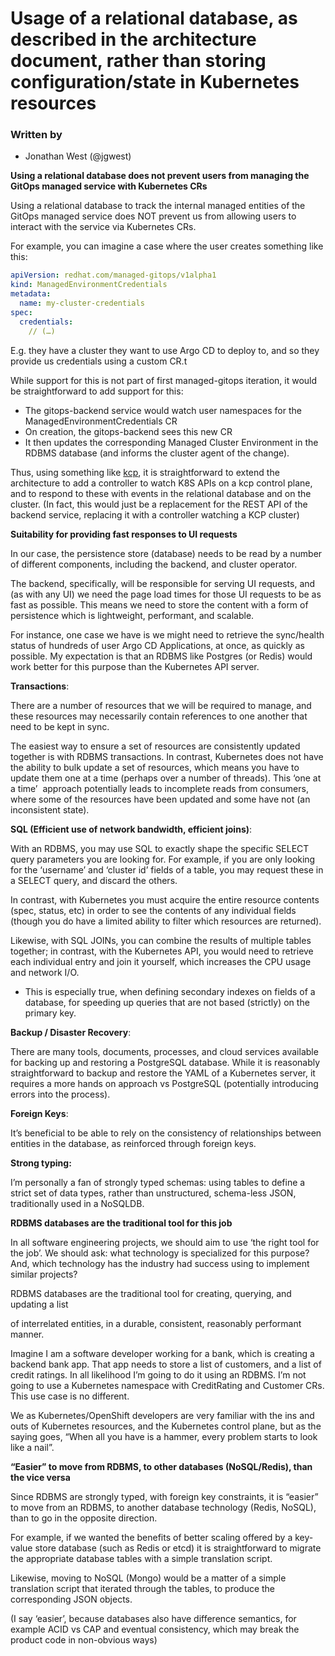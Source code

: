 # Usage of a relational database, as described in the architecture document, rather than storing configuration/state in Kubernetes resources

### Written by
- Jonathan West (@jgwest)


**Using a relational database does not prevent users from managing the GitOps managed service with Kubernetes CRs**

Using a relational database to track the internal managed entities of the GitOps managed service does NOT prevent us from allowing users to interact with the service via Kubernetes CRs.

For example, you can imagine a case where the user creates something like this:

```yaml
apiVersion: redhat.com/managed-gitops/v1alpha1
kind: ManagedEnvironmentCredentials
metadata:
  name: my-cluster-credentials
spec:
  credentials:
    // (…)
```


E.g. they have a cluster they want to use Argo CD to deploy to, and so they provide us credentials using a custom CR.t

While support for this is not part of first managed-gitops iteration, it would be straightforward to add support for this:

- The gitops-backend service would watch user namespaces for the ManagedEnvironmentCredentials CR
- On creation, the gitops-backend sees this new CR
- It then updates the corresponding Managed Cluster Environment in the RDBMS database (and informs the cluster agent of the change).

Thus, using something like [kcp](https://github.com/kcp-dev/kcp), it is straightforward to extend the architecture to add a controller to watch K8S APIs on a kcp control plane, and to respond to these with events in the relational database and on the cluster. (In fact, this would just be a replacement for the REST API of the backend service, replacing it with a controller watching a KCP cluster)



**Suitability for providing fast responses to UI requests**

In our case, the persistence store (database) needs to be read by a number of different components, including the backend, and cluster operator. 

The backend, specifically, will be responsible for serving UI requests, and (as with any UI) we need the page load times for those UI requests to be as fast as possible. This means we need to store the content with a form of persistence which is lightweight, performant, and scalable. 

For instance, one case we have is we might need to retrieve the sync/health status of hundreds of user Argo CD Applications, at once, as quickly as possible. My expectation is that an RDBMS like Postgres (or Redis) would work better for this purpose than the Kubernetes API server. 

**Transactions**:

There are a number of resources that we will be required to manage, and these resources may necessarily contain references to one another that need to be kept in sync. 

The easiest way to ensure a set of resources are consistently updated together is with RDBMS transactions. In contrast, Kubernetes does not have the ability to bulk update a set of resources, which means you have to update them one at a time (perhaps over a number of threads). This ‘one at a time’  approach potentially leads to incomplete reads from consumers, where some of the resources have been updated and some have not (an inconsistent state).

**SQL (Efficient use of network bandwidth, efficient joins)**:

With an RDBMS, you may use SQL to exactly shape the specific SELECT query parameters you are looking for. For example, if you are only looking for the ‘username’ and ‘cluster id’ fields of a table, you may request these in a SELECT query, and discard the others.

In contrast, with Kubernetes you must acquire the entire resource contents (spec, status, etc) in order to see the contents of any individual fields (though you do have a limited ability to filter which resources are returned).

Likewise, with SQL JOINs, you can combine the results of multiple tables together; in contrast, with the Kubernetes API, you would need to retrieve each individual entry and join it yourself, which increases the CPU usage and network I/O.

- This is especially true, when defining secondary indexes on fields of a database, for speeding up queries that are not based (strictly) on the primary key.

**Backup / Disaster Recovery**:

There are many tools, documents, processes, and cloud services available for backing up and restoring a PostgreSQL database. While it is reasonably straightforward to backup and restore the YAML of a Kubernetes server, it requires a more hands on approach vs PostgreSQL (potentially introducing errors into the process).

**Foreign Keys**:

It’s beneficial to be able to rely on the consistency of relationships between entities in the database, as reinforced through foreign keys.

**Strong typing:**

I’m personally a fan of strongly typed schemas: using tables to define a strict set of data types, rather than unstructured, schema-less JSON, traditionally used in a NoSQLDB.

**RDBMS databases are the traditional tool for this job**

In all software engineering projects, we should aim to use ‘the right tool for the job’. We should ask: what technology is specialized for this purpose? And, which technology has the industry had success using to implement similar projects?

RDBMS databases are the traditional tool for creating, querying, and updating a list 

of interrelated entities, in a durable, consistent, reasonably performant manner.

Imagine I am a software developer working for a bank, which is creating a backend bank app. That app needs to store a list of customers, and a list of credit ratings. In all likelihood I’m going to do it using an RDBMS. I’m not going to use a Kubernetes namespace with CreditRating and Customer CRs. This use case is no different.

We as Kubernetes/OpenShift developers are very familiar with the ins and outs of Kubernetes resources, and the Kubernetes control plane, but as the saying goes, “When all you have is a hammer, every problem starts to look like a nail”.


**“Easier” to move from RDBMS, to other databases (NoSQL/Redis), than the vice versa**

Since RDBMS are strongly typed, with foreign key constraints, it is “easier” to move from an RDBMS, to another database technology (Redis, NoSQL), than to go in the opposite direction.

For example, if we wanted the benefits of better scaling offered by a key-value store database (such as Redis or etcd) it is straightforward to migrate the appropriate database tables with a simple translation script. 

Likewise, moving to NoSQL (Mongo) would be a matter of a simple translation script that iterated through the tables, to produce the corresponding JSON objects.

(I say ‘easier’, because databases also have difference semantics, for example ACID vs CAP and eventual consistency, which may break the product code in non-obvious ways)
